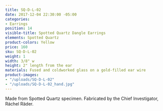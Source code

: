 ```yaml
---
title: SQ-D-L-02
date: 2017-12-04 22:30:00 -05:00
categories:
- Earrings
position: 14
visible-title: Spotted Quartz Dangle Earrings
elements: Spotted Quartz
product-colors: Yellow
price: 160
sku: SQ-D-L-02
weight: 1
width: 3/8" w
height: 2" length from the ear
materials: Fused and coldworked glass on a gold-filled ear wire
product-images:
- "/uploads/SQ-D-L-02"
- "/uploads/SQ-D-L-02_hand.jpg"
---
```


Made from Spotted Quartz specimen. Fabricated by the Chief Investigator, Ráchel Räder.